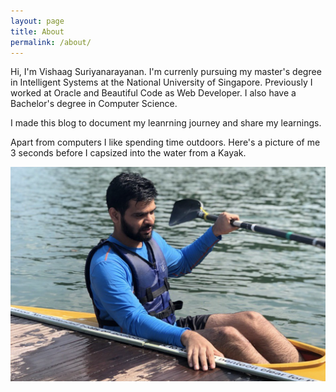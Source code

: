 ```yaml
---
layout: page
title: About
permalink: /about/
---
```


Hi, I'm Vishaag Suriyanarayanan. I'm currenly pursuing my master's degree in Intelligent Systems at the National University of Singapore. Previously I worked at Oracle and Beautiful Code as Web Developer. I also have a Bachelor's degree in Computer Science.

I made this blog to document my leanrning journey and share my learnings.

Apart from computers I like spending time outdoors. Here's a picture of me 3 seconds before I capsized into the water from a Kayak. 

![My helpful screenshot](/assets/kayak.png)

